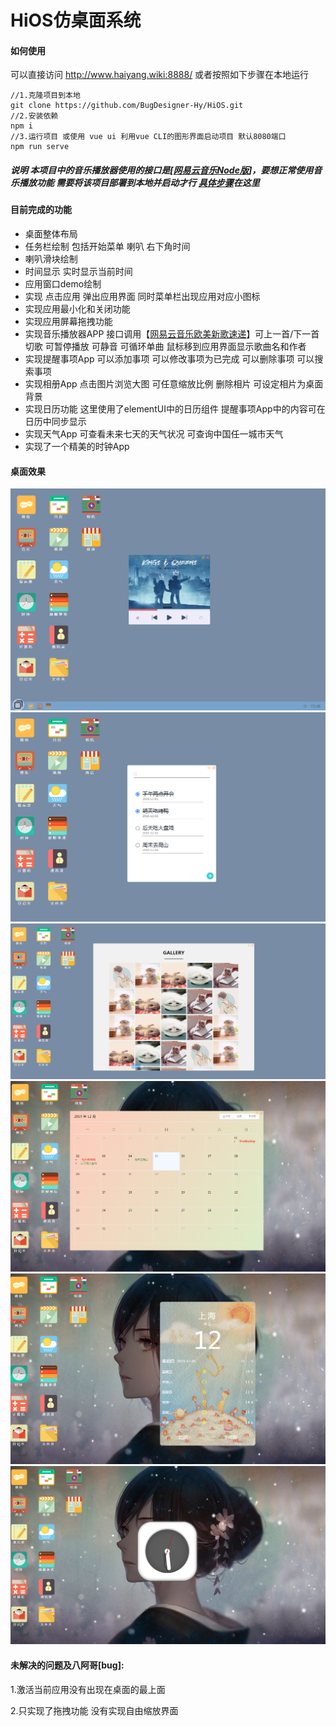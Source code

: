 # HiOS仿桌面系统

#### 如何使用

可以直接访问 http://www.haiyang.wiki:8888/ 或者按照如下步骤在本地运行

```shell
//1.克隆项目到本地
git clone https://github.com/BugDesigner-Hy/HiOS.git
//2.安装依赖
npm i
//3.运行项目 或使用 vue ui 利用vue CLI的图形界面启动项目 默认8080端口
npm run serve
```

##### 说明 本项目中的音乐播放器使用的接口是[[网易云音乐Node版]( https://binaryify.github.io/NeteaseCloudMusicApi/#/ )]，要想正常使用音乐播放功能 需要将该项目部署到本地并启动才行 [具体步骤](https://binaryify.github.io/NeteaseCloudMusicApi/#/?id=%e5%ae%89%e8%a3%85)在这里

#### 目前完成的功能

- 桌面整体布局
- 任务栏绘制 包括开始菜单 喇叭 右下角时间
- 喇叭滑块绘制
- 时间显示 实时显示当前时间
- 应用窗口demo绘制
- 实现 点击应用 弹出应用界面 同时菜单栏出现应用对应小图标
- 实现应用最小化和关闭功能
- 实现应用屏幕拖拽功能
- 实现音乐播放器APP 接口调用【[网易云音乐欧美新歌速递](https://binaryify.github.io/NeteaseCloudMusicApi/#/?id=%e6%96%b0%e6%ad%8c%e9%80%9f%e9%80%92)】可上一首/下一首切歌 可暂停播放 可静音 可循环单曲 鼠标移到应用界面显示歌曲名和作者
- 实现提醒事项App 可以添加事项 可以修改事项为已完成 可以删除事项 可以搜索事项
- 实现相册App 点击图片浏览大图 可任意缩放比例 删除相片 可设定相片为桌面背景
- 实现日历功能 这里使用了elementUI中的日历组件 提醒事项App中的内容可在日历中同步显示
- 实现天气App 可查看未来七天的天气状况 可查询中国任一城市天气
- 实现了一个精美的时钟App 

#### 桌面效果

<img src="./readme/3.png" style="zoom:75%;" />

<img src="./readme/tixing.png" style="zoom:75%;" />

<img src="./readme/xiangce.png" style="zoom:75%;" />

<img src="./readme/rili.png" style="zoom:75%;" />

<img src="./readme/tianqi.png" style="zoom:75%;" />

<img src="./readme/shizhong.png" style="zoom:75%;" />

#### 未解决的问题及八阿哥[bug]:

1.激活当前应用没有出现在桌面的最上面

2.只实现了拖拽功能 没有实现自由缩放界面



